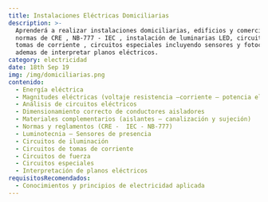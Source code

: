 ```yaml
---
title: Instalaciones Eléctricas Domiciliarias
description: >-
  Aprenderá a realizar instalaciones domiciliarias, edificios y comerciales bajo
  normas de CRE , NB-777 - IEC , instalación de luminarias LED, circuitos de
  tomas de corriente , circuitos especiales incluyendo sensores y fotocelulas,
  ademas de interpretar planos eléctricos.
category: electricidad
date: 18th Sep 19
img: /img/domiciliarias.png
contenido:
  - Energía eléctrica
  - Magnitudes eléctricas (voltaje resistencia –corriente – potencia eléctrica)
  - Análisis de circuitos eléctricos
  - Dimensionamiento correcto de conductores aisladores
  - Materiales complementarios (aislantes – canalización y sujeción)
  - Normas y reglamentos (CRE -  IEC - NB-777)
  - Luminotecnia – Sensores de presencia
  - Circuitos de iluminación
  - Circuitos de tomas de corriente
  - Circuitos de fuerza
  - Circuitos especiales
  - Interpretación de planos eléctricos
requisitosRecomendados:
  - Conocimientos y principios de electricidad aplicada
---
```


